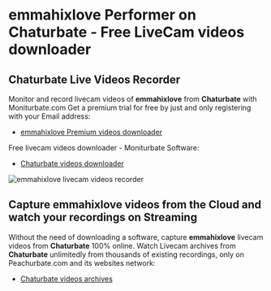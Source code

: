 # emmahixlove Performer on Chaturbate - Free LiveCam videos downloader

## Chaturbate Live Videos Recorder

Monitor and record livecam videos of **emmahixlove** from **Chaturbate** with Moniturbate.com
Get a premium trial for free by just and only registering with your Email address:
* [emmahixlove Premium videos downloader](https://moniturbate.com/request-demo-licence-key.html)

Free livecam videos downloader - Moniturbate Software:
* [Chaturbate videos downloader](https://moniturbate.com/moniturbate-download-software.html)

![emmahixlove livecam videos recorder](https://peachurnet.com/templates/moniturbate-software.png)


## Capture emmahixlove videos from the Cloud and watch your recordings on Streaming

Without the need of downloading a software, capture **emmahixlove** livecam videos from **Chaturbate** 100% online.
Watch Livecam archives from **Chaturbate** unlimitedly from thousands of existing recordings, only on Peachurbate.com and its websites network:
* [Chaturbate videos archives](https://peachurnet.com/)